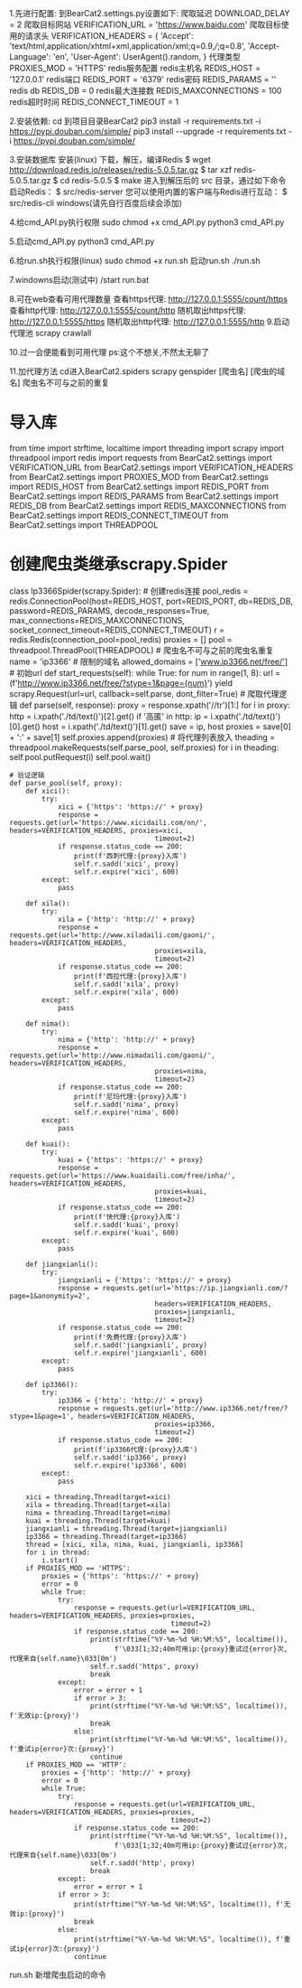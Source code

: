 1.先进行配置:
    到BearCat2.settings.py设置如下:
    爬取延迟
    DOWNLOAD_DELAY = 2
    爬取目标网站
    VERIFICATION_URL = 'https://www.baidu.com'
    爬取目标使用的请求头
    VERIFICATION_HEADERS = {
        'Accept': 'text/html,application/xhtml+xml,application/xml;q=0.9,*/*;q=0.8',
        'Accept-Language': 'en',
        'User-Agent': UserAgent().random,
    }
    代理类型
    PROXIES_MOD = 'HTTPS'
    redis服务配置
    redis主机名
    REDIS_HOST = '127.0.0.1'
    redis端口
    REDIS_PORT = '6379'
    redis密码
    REDIS_PARAMS = ''
    redis db
    REDIS_DB = 0
    redis最大连接数
    REDIS_MAXCONNECTIONS = 100
    redis超时时间
    REDIS_CONNECT_TIMEOUT = 1
    
2.安装依赖:
    cd 到项目目录BearCat2
    pip3 install -r requirements.txt -i https://pypi.douban.com/simple/
    pip3 install --upgrade -r requirements.txt -i https://pypi.douban.com/simple/
    
3.安装数据库
    安装(linux)
    下载，解压，编译Redis
    $ wget http://download.redis.io/releases/redis-5.0.5.tar.gz
    $ tar xzf redis-5.0.5.tar.gz
    $ cd redis-5.0.5
    $ make
    进入到解压后的 src 目录，通过如下命令启动Redis：
    $ src/redis-server
    您可以使用内置的客户端与Redis进行互动：
    $ src/redis-cli
    windows(请先自行百度后续会添加)
    
4.给cmd_APl.py执行权限
    sudo chmod +x cmd_APl.py
    python3 cmd_APl.py
    
5.启动cmd_APl.py
    python3 cmd_APl.py
    
6.给run.sh执行权限(linux)
    sudo chmod +x run.sh
    启动run.sh
    ./run.sh
    
7.windowns启动(测试中)
    /start run.bat
    
8.可在web查看可用代理数量
    查看https代理:
    http://127.0.0.1:5555/count/https
    查看http代理:
    http://127.0.0.1:5555/count/http
    随机取出https代理:
    http://127.0.0.1:5555/https
    随机取出http代理:
    http://127.0.0.1:5555/http
9.启动代理池
    scrapy crawlall
    
10.过一会便能看到可用代理
    ps:这个不想关,不然太无聊了
    
11.加代理方法
    cd进入BearCat2.spiders
    scrapy genspider [爬虫名] [爬虫的域名]
    爬虫名不可与之前的重复
    
# 导入库
from time import strftime, localtime
import threading
import scrapy
import threadpool
import redis
import requests
from BearCat2.settings import VERIFICATION_URL
from BearCat2.settings import VERIFICATION_HEADERS
from BearCat2.settings import PROXIES_MOD
from BearCat2.settings import REDIS_HOST
from BearCat2.settings import REDIS_PORT
from BearCat2.settings import REDIS_PARAMS
from BearCat2.settings import REDIS_DB
from BearCat2.settings import REDIS_MAXCONNECTIONS
from BearCat2.settings import REDIS_CONNECT_TIMEOUT
from BearCat2.settings import THREADPOOL
# 创建爬虫类继承scrapy.Spider
class Ip3366Spider(scrapy.Spider):
    # 创建redis连接
    pool_redis = redis.ConnectionPool(host=REDIS_HOST, port=REDIS_PORT, db=REDIS_DB, password=REDIS_PARAMS,
                                      decode_responses=True,
                                      max_connections=REDIS_MAXCONNECTIONS,
                                      socket_connect_timeout=REDIS_CONNECT_TIMEOUT)
    r = redis.Redis(connection_pool=pool_redis)
    proxies = []
    pool = threadpool.ThreadPool(THREADPOOL)
    # 爬虫名不可与之前的爬虫名重复
    name = 'ip3366'
    # 限制的域名
    allowed_domains = ['www.ip3366.net/free/']
    # 初始url
    def start_requests(self):
        while True:
            for num in range(1, 8):
                url = (f'http://www.ip3366.net/free/?stype=1&page={num}')
                yield scrapy.Request(url=url, callback=self.parse, dont_filter=True)
    # 爬取代理逻辑
    def parse(self, response):
        proxy = response.xpath('//tr')[1:]
        for i in proxy:
            http = i.xpath('./td/text()')[2].get()
            if '高匿' in http:
                ip = i.xpath('./td/text()')[0].get()
                host = i.xpath('./td/text()')[1].get()
                save = ip, host
                proxies = save[0] + ':' + save[1]
                self.proxies.append(proxies)
        # 将代理列表放入
        theading = threadpool.makeRequests(self.parse_pool, self.proxies)
        for i in theading:
            self.pool.putRequest(i)
        self.pool.wait()
        
    # 验证逻辑
    def parse_pool(self, proxy):
        def xici():
            try:
                xici = {'https': 'https://' + proxy}
                response = requests.get(url='https://www.xicidaili.com/nn/', headers=VERIFICATION_HEADERS, proxies=xici,
                                        timeout=2)
                if response.status_code == 200:
                    print(f'西刺代理:{proxy}入库')
                    self.r.sadd('xici', proxy)
                    self.r.expire('xici', 600)
            except:
                pass

        def xila():
            try:
                xila = {'http': 'http://' + proxy}
                response = requests.get(url='http://www.xiladaili.com/gaoni/', headers=VERIFICATION_HEADERS,
                                        proxies=xila,
                                        timeout=2)
                if response.status_code == 200:
                    print(f'西拉代理:{proxy}入库')
                    self.r.sadd('xila', proxy)
                    self.r.expire('xila', 600)
            except:
                pass

        def nima():
            try:
                nima = {'http': 'http://' + proxy}
                response = requests.get(url='http://www.nimadaili.com/gaoni/', headers=VERIFICATION_HEADERS,
                                        proxies=nima,
                                        timeout=2)
                if response.status_code == 200:
                    print(f'尼玛代理:{proxy}入库')
                    self.r.sadd('nima', proxy)
                    self.r.expire('nima', 600)
            except:
                pass

        def kuai():
            try:
                kuai = {'https': 'https://' + proxy}
                response = requests.get(url='https://www.kuaidaili.com/free/inha/', headers=VERIFICATION_HEADERS,
                                        proxies=kuai,
                                        timeout=2)
                if response.status_code == 200:
                    print(f'快代理:{proxy}入库')
                    self.r.sadd('kuai', proxy)
                    self.r.expire('kuai', 600)
            except:
                pass

        def jiangxianli():
            try:
                jiangxianli = {'https': 'https://' + proxy}
                response = requests.get(url='https://ip.jiangxianli.com/?page=1&anonymity=2',
                                        headers=VERIFICATION_HEADERS,
                                        proxies=jiangxianli,
                                        timeout=2)
                if response.status_code == 200:
                    print(f'免费代理:{proxy}入库')
                    self.r.sadd('jiangxianli', proxy)
                    self.r.expire('jiangxianli', 600)
            except:
                pass

        def ip3366():
            try:
                ip3366 = {'http': 'http://' + proxy}
                response = requests.get(url='http://www.ip3366.net/free/?stype=1&page=1', headers=VERIFICATION_HEADERS,
                                        proxies=ip3366,
                                        timeout=2)
                if response.status_code == 200:
                    print(f'ip3366代理:{proxy}入库')
                    self.r.sadd('ip3366', proxy)
                    self.r.expire('ip3366', 600)
            except:
                pass

        xici = threading.Thread(target=xici)
        xila = threading.Thread(target=xila)
        nima = threading.Thread(target=nima)
        kuai = threading.Thread(target=kuai)
        jiangxianli = threading.Thread(target=jiangxianli)
        ip3366 = threading.Thread(target=ip3366)
        thread = [xici, xila, nima, kuai, jiangxianli, ip3366]
        for i in thread:
            i.start()
        if PROXIES_MOD == 'HTTPS':
            proxies = {'https': 'https://' + proxy}
            error = 0
            while True:
                try:
                    response = requests.get(url=VERIFICATION_URL, headers=VERIFICATION_HEADERS, proxies=proxies,
                                            timeout=2)
                    if response.status_code == 200:
                        print(strftime("%Y-%m-%d %H:%M:%S", localtime()),
                              f'\033[1;32;40m可用ip:{proxy}重试过{error}次,代理来自{self.name}\033[0m')
                        self.r.sadd('https', proxy)
                        break
                except:
                    error = error + 1
                    if error > 3:
                        print(strftime("%Y-%m-%d %H:%M:%S", localtime()), f'无效ip:{proxy}')
                        break
                    else:
                        print(strftime("%Y-%m-%d %H:%M:%S", localtime()), f'重试ip{error}次:{proxy}')
                        continue
        if PROXIES_MOD == 'HTTP':
            proxies = {'http': 'http://' + proxy}
            error = 0
            while True:
                try:
                    response = requests.get(url=VERIFICATION_URL, headers=VERIFICATION_HEADERS, proxies=proxies,
                                            timeout=2)
                    if response.status_code == 200:
                        print(strftime("%Y-%m-%d %H:%M:%S", localtime()),
                              f'\033[1;32;40m可用ip:{proxy}重试过{error}次,代理来自{self.name}\033[0m')
                        self.r.sadd('http', proxy)
                        break
                except:
                    error = error + 1
                if error > 3:
                    print(strftime("%Y-%m-%d %H:%M:%S", localtime()), f'无效ip:{proxy}')
                    break
                else:
                    print(strftime("%Y-%m-%d %H:%M:%S", localtime()), f'重试ip{error}次:{proxy}')
                    continue
run.sh 新增爬虫启动的命令